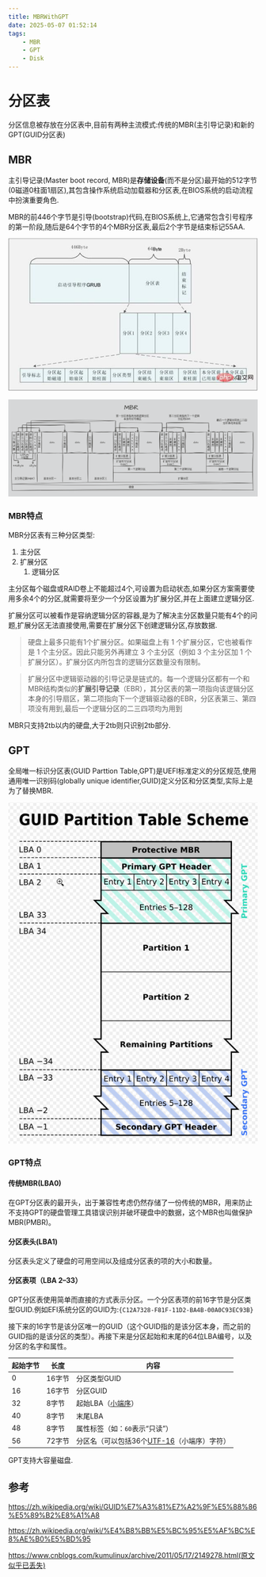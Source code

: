 ```yaml
---
title: MBRWithGPT
date: 2025-05-07 01:52:14
tags: 
    - MBR
    - GPT
    - Disk
---
```


# 分区表

分区信息被存放在分区表中,目前有两种主流模式:传统的MBR(主引导记录)和新的GPT(GUID分区表)

## MBR

主引导记录(Master boot record, MBR)是**存储设备**(而不是分区)最开始的512字节(0磁道0柱面1扇区),其包含操作系统启动加载器和分区表,在BIOS系统的启动流程中扮演重要角色.

MBR的前446个字节是引导(bootstrap)代码,在BIOS系统上,它通常包含引号程序的第一阶段,随后是64个字节的4个MBR分区表,最后2个字节是结束标记55AA.

![what is linux MBR-Linux Operation and Maintenance-php.cn](MBRWithGPT/1676347343137080.jpg)

![image-20250507031327146](MBRWithGPT/image-20250507031327146.png)

### MBR特点

MBR分区表有三种分区类型:

1. 主分区
2. 扩展分区
   1. 逻辑分区

主分区每个磁盘或RAID卷上不能超过4个,可设置为启动状态,如果分区方案需要使用多余4个的分区,就需要将至少一个分区设置为扩展分区,并在上面建立逻辑分区.

扩展分区可以被看作是容纳逻辑分区的容器,是为了解决主分区数量只能有4个的问题,扩展分区无法直接使用,需要在扩展分区下创建逻辑分区,存放数据.

> 硬盘上最多只能有1个扩展分区。如果磁盘上有 1 个扩展分区，它也被看作是 1  个主分区。因此只能另外再建立 3 个主分区（例如 3 个主分区加 1 个扩展分区）。扩展分区内所包含的逻辑分区数量没有限制。

> 扩展分区中逻辑驱动器的引导记录是链式的。每一个逻辑分区都有一个和MBR结构类似的**扩展引导记录**（EBR），其分区表的第一项指向该逻辑分区本身的引导扇区，第二项指向下一个逻辑驱动器的EBR，分区表第三、第四项没有用到,最后一个逻辑分区的二三四项均为用到

MBR只支持2tb以内的硬盘,大于2tb则只识别2tb部分.

## GPT

全局唯一标识分区表(GUID Parttion Table,GPT)是UEFI标准定义的分区规范,使用通用唯一识别码(globally unique identifier,GUID)定义分区和分区类型,实际上是为了替换MBR.

![image-20250507150333554](MBRWithGPT/image-20250507150333554.png)

### GPT特点

#### 传统MBR(LBA0)

在GPT分区表的最开头，出于兼容性考虑仍然存储了一份传统的MBR，用来防止不支持GPT的硬盘管理工具错误识别并破坏硬盘中的数据，这个MBR也叫做保护MBR(PMBR)。

#### 分区表头(LBA1)

分区表头定义了硬盘的可用空间以及组成分区表的项的大小和数量。

#### 分区表项（LBA 2–33）

GPT分区表使用简单而直接的方式表示分区。一个分区表项的前16字节是分区类型GUID.例如EFI系统分区的GUID为:`{C12A7328-F81F-11D2-BA4B-00A0C93EC93B}`

接下来的16字节是该分区唯一的GUID（这个GUID指的是该分区本身，而之前的GUID指的是该分区的类型）。再接下来是分区起始和末尾的64位LBA编号，以及分区的名字和属性。

| 起始字节 | 长度   | 内容                                                         |
| -------- | ------ | ------------------------------------------------------------ |
| 0        | 16字节 | 分区类型GUID                                                 |
| 16       | 16字节 | 分区GUID                                                     |
| 32       | 8字节  | 起始LBA（[小端序](https://zh.wikipedia.org/wiki/小端序)）    |
| 40       | 8字节  | 末尾LBA                                                      |
| 48       | 8字节  | 属性标签（如：`60`表示“只读”）                               |
| 56       | 72字节 | 分区名（可以包括36个[UTF-16](https://zh.wikipedia.org/wiki/UTF-16)（小端序）字符） |

GPT支持大容量磁盘.

## 参考

https://zh.wikipedia.org/wiki/GUID%E7%A3%81%E7%A2%9F%E5%88%86%E5%89%B2%E8%A1%A8

https://zh.wikipedia.org/wiki/%E4%B8%BB%E5%BC%95%E5%AF%BC%E8%AE%B0%E5%BD%95

https://www.cnblogs.com/kumulinux/archive/2011/05/17/2149278.html(原文似乎已丢失)

